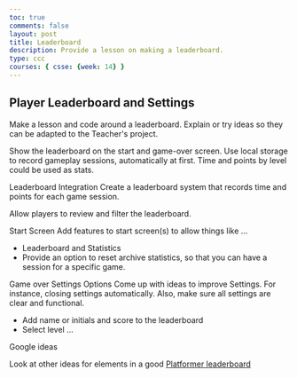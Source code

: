 ```yaml
---
toc: true
comments: false
layout: post
title: Leaderboard
description: Provide a lesson on making a leaderboard.
type: ccc
courses: { csse: {week: 14} }
---
```


## Player Leaderboard and Settings
Make a lesson and code around a leaderboard.  Explain or try ideas so they can be adapted to the Teacher's project. 

Show the leaderboard on the start and game-over screen. Use local storage to record gameplay sessions, automatically at first. Time and points by level could be used as stats.

Leaderboard Integration
Create a leaderboard system that records time and points for each game session.

Allow players to review and filter the leaderboard.

Start Screen
Add features to start screen(s) to allow things like …
- Leaderboard and Statistics
- Provide an option to reset archive statistics, so that you can have a session for a specific game.

Game over Settings Options
Come up with ideas to improve Settings.  For instance, closing settings automatically.  Also, make sure all settings are clear and functional.
- Add name or initials and score to the leaderboard
- Select level
...

Google ideas

Look at other ideas for elements in a good [Platformer leaderboard](https://www.google.com/search?q=platformer+leaderboard&oq=platformer+leaderboard&gs_lcrp=EgZjaHJvbWUyBggAEEUYOTIHCAEQIRigATIHCAIQIRigAdIBCDY2MDZqMGo3qAIAsAIA&sourceid=chrome&ie=UTF-8)
